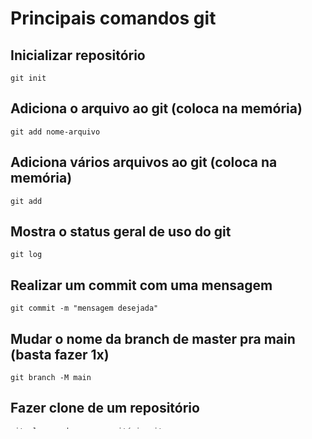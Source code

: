 # Principais comandos git

## Inicializar repositório
`git init`

## Adiciona o arquivo ao git (coloca na memória)
`git add nome-arquivo`

## Adiciona vários arquivos ao git (coloca na memória)
`git add`

## Mostra o status geral de uso do git
`git log`

## Realizar um commit com uma mensagem
`git commit -m "mensagem desejada"`

## Mudar o nome da branch de master pra main (basta fazer 1x)
`git branch -M main`

## Fazer clone de um repositório
`git clone endereço-repositório.git`

## Adiciona uma referência do repositório remoto no ambiente local
`git remote add origin endereço-repositótio.git`

## Fazer o push (envio) para o repositório remoto
`git push -u origin main`

## Recuperar o histórico do repositório remoto
`git pull`

## Para mais informações de comandos:
https://training.github.com/downloads/pt_BR/github-git-cheat-sheet/
